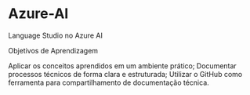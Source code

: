 # Azure-AI
Language Studio no Azure AI

Objetivos de Aprendizagem 

Aplicar os conceitos aprendidos em um ambiente prático;
Documentar processos técnicos de forma clara e estruturada; 
Utilizar o GitHub como ferramenta para compartilhamento de documentação técnica. 
